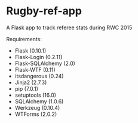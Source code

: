# Rugby-ref-app
A Flask app to track referee stats during RWC 2015

Requirements:

- Flask (0.10.1)
- Flask-Login (0.2.11)
- Flask-SQLAlchemy (2.0)
- Flask-WTF (0.11)
- itsdangerous (0.24)
- Jinja2 (2.7.3)
- pip (7.0.1)
- setuptools (16.0)
- SQLAlchemy (1.0.6)
- Werkzeug (0.10.4)
- WTForms (2.0.2)
